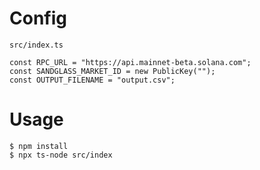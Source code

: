 # Config
`src/index.ts`
```
const RPC_URL = "https://api.mainnet-beta.solana.com";
const SANDGLASS_MARKET_ID = new PublicKey("");
const OUTPUT_FILENAME = "output.csv";
```

# Usage
```
$ npm install
$ npx ts-node src/index
```
